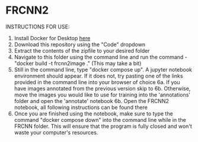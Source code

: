 # FRCNN2
INSTRUCTIONS FOR USE:
1. Install Docker for Desktop [here][link]
2. Download this repository using the "Code" dropdown
3. Extract the contents of the zipfile to your desired folder
4. Navigate to this folder using the command line and run the command - "docker build -t frcnn2image ." (This may take a bit)
5. Still in the command line, type "docker compose up". A jupyter notebook environment should appear. If it does not, try pasting one of the links provided in the command line into your browser of choice
6a. If you have images annotated from the previous version skip to 6b. Otherwise, move the images you would like to use for training into the 'annotations' folder and open the 'annotate' notebook
6b. Open the FRCNN2 notebook, all following instructions can be found there
7. Once you are finished using the notebook, make sure to type the command "docker compose down" into the command line while in the FRCNN folder. This will ensure that the program is fully closed and won't waste your computer's resources.


[link]: https://www.docker.com/products/docker-desktop/
